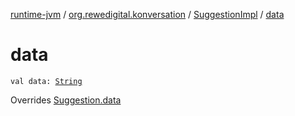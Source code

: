 [runtime-jvm](../../index.md) / [org.rewedigital.konversation](../index.md) / [SuggestionImpl](index.md) / [data](./data.md)

# data

`val data: `[`String`](https://kotlinlang.org/api/latest/jvm/stdlib/kotlin/-string/index.html)

Overrides [Suggestion.data](../-suggestion/data.md)

